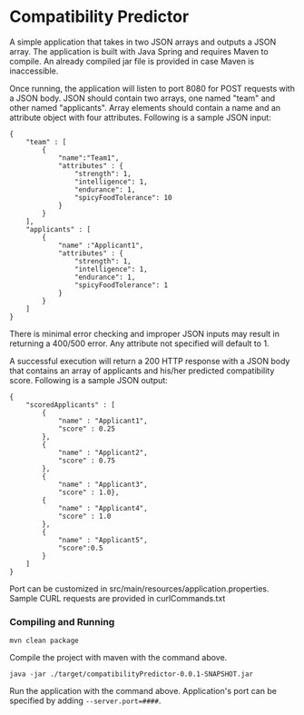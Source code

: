 # Compatibility Predictor

A simple application that takes in two JSON arrays and outputs a JSON array. The application is built with Java Spring and requires Maven to compile. An already compiled jar file is provided in case Maven is inaccessible.

Once running, the application will listen to port 8080 for POST requests with a JSON body. JSON should contain two arrays, one named "team" and other named "applicants". Array elements should contain a name and an attribute object with four attributes. Following is a sample JSON input:

```
{
    "team" : [
        {
            "name":"Team1",
            "attributes" : {
                "strength": 1,
                "intelligence": 1,
                "endurance": 1,
                "spicyFoodTolerance": 10
            }
        }
    ],
    "applicants" : [
        {
            "name" :"Applicant1",
            "attributes" : {
                "strength": 1,
                "intelligence": 1,
                "endurance": 1,
                "spicyFoodTolerance": 1
            }
        }
    ] 
}
```
There is minimal error checking and improper JSON inputs may result in returning a 400/500 error. Any attribute not specified will default to 1.

A successful execution will return a 200 HTTP response with a JSON body that contains an array of applicants and his/her predicted compatibility score. Following is a sample JSON output:
```
{
    "scoredApplicants" : [
        {
            "name" : "Applicant1",
            "score" : 0.25
        },
        {
            "name" : "Applicant2",
            "score" : 0.75
        },
        {
            "name" : "Applicant3",
            "score" : 1.0},
        {
            "name" : "Applicant4",
            "score" : 1.0
        },
        {
            "name" : "Applicant5",
            "score":0.5
        }
    ]
}
```

Port can be customized in src/main/resources/application.properties. Sample CURL requests are provided in curlCommands.txt

### Compiling and Running
```
mvn clean package
```
Compile the project with maven with the command above.

```
java -jar ./target/compatibilityPredictor-0.0.1-SNAPSHOT.jar
```
Run the application with the command above. Application's port can be specified by adding `--server.port=####`.
